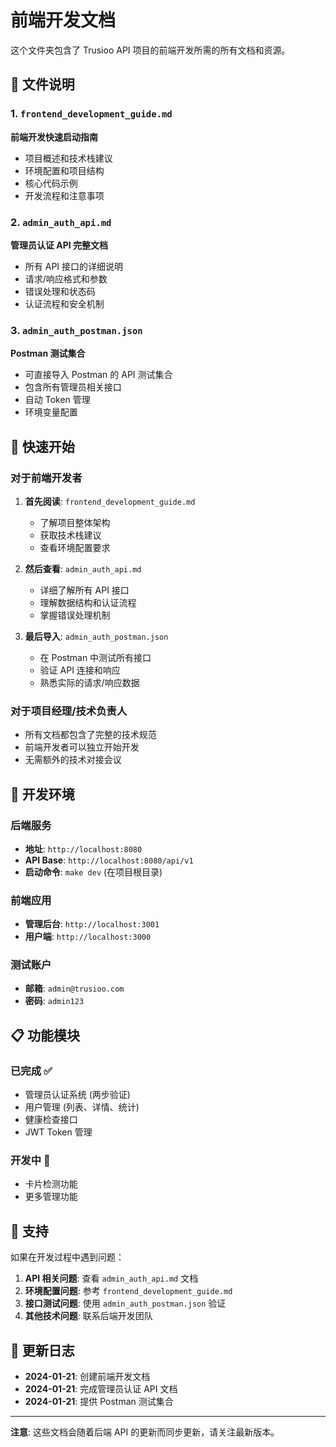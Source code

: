 # 前端开发文档

这个文件夹包含了 Trusioo API 项目的前端开发所需的所有文档和资源。

## 📁 文件说明

### 1. `frontend_development_guide.md`
**前端开发快速启动指南**
- 项目概述和技术栈建议
- 环境配置和项目结构
- 核心代码示例
- 开发流程和注意事项

### 2. `admin_auth_api.md`
**管理员认证 API 完整文档**
- 所有 API 接口的详细说明
- 请求/响应格式和参数
- 错误处理和状态码
- 认证流程和安全机制

### 3. `admin_auth_postman.json`
**Postman 测试集合**
- 可直接导入 Postman 的 API 测试集合
- 包含所有管理员相关接口
- 自动 Token 管理
- 环境变量配置

## 🚀 快速开始

### 对于前端开发者

1. **首先阅读**: `frontend_development_guide.md`
   - 了解项目整体架构
   - 获取技术栈建议
   - 查看环境配置要求

2. **然后查看**: `admin_auth_api.md`
   - 详细了解所有 API 接口
   - 理解数据结构和认证流程
   - 掌握错误处理机制

3. **最后导入**: `admin_auth_postman.json`
   - 在 Postman 中测试所有接口
   - 验证 API 连接和响应
   - 熟悉实际的请求/响应数据

### 对于项目经理/技术负责人

- 所有文档都包含了完整的技术规范
- 前端开发者可以独立开始开发
- 无需额外的技术对接会议

## 🔧 开发环境

### 后端服务
- **地址**: `http://localhost:8080`
- **API Base**: `http://localhost:8080/api/v1`
- **启动命令**: `make dev` (在项目根目录)

### 前端应用
- **管理后台**: `http://localhost:3001`
- **用户端**: `http://localhost:3000`

### 测试账户
- **邮箱**: `admin@trusioo.com`
- **密码**: `admin123`

## 📋 功能模块

### 已完成 ✅
- 管理员认证系统 (两步验证)
- 用户管理 (列表、详情、统计)
- 健康检查接口
- JWT Token 管理

### 开发中 🚧
- 卡片检测功能
- 更多管理功能

## 🤝 支持

如果在开发过程中遇到问题：

1. **API 相关问题**: 查看 `admin_auth_api.md` 文档
2. **环境配置问题**: 参考 `frontend_development_guide.md`
3. **接口测试问题**: 使用 `admin_auth_postman.json` 验证
4. **其他技术问题**: 联系后端开发团队

## 📝 更新日志

- **2024-01-21**: 创建前端开发文档
- **2024-01-21**: 完成管理员认证 API 文档
- **2024-01-21**: 提供 Postman 测试集合

---

**注意**: 这些文档会随着后端 API 的更新而同步更新，请关注最新版本。